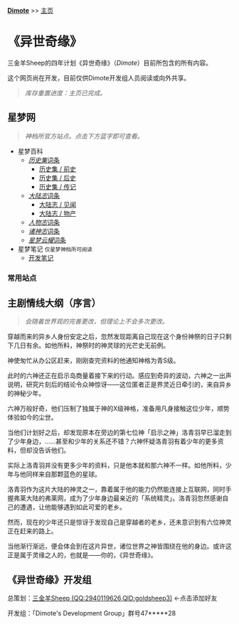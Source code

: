 **[Dimote](https://dimote.top)** >> [主页](index.md)

# 《异世奇缘》

三金羊Sheep的四年计划《异世奇缘》（*Dimote*）目前所包含的所有内容。

这个网页尚在开发，目前仅供Dimote开发组人员阅读或向外共享。

> *库存重置进度：主页已完成。*

## 星梦网

> *神档所官方站点。点击下方蓝字即可查看。*

- 星梦百科
    - [*历史集*词条](sdbk/lsj/index.md)
        - [历史集 / 前史](sdbk/lsj/index.md#前史)
        - [历史集 / 后史](sdbk/lsj/index.md#后史)
        - [历史集 / 传记](sdbk/lsj/index.md#传记)
    - [*大陆志*词条](sdbk/dlz/index.md)
        - [大陆志 / 见闻](sdbk/dlz/index.md#见闻)
        - [大陆志 / 物产](sdbk/dlz/index.md#物产)
    - [*人物志*词条](sdbk/rwz/index.md)
    - [*诸神志*词条](sdbk/zsz/index.md)
    - [*星梦云耀*词条](sdbk/xmyy/index.md)
- 星梦笔记 `仅星梦神档所可阅读`
    - [开发笔记](sdnb/index.md)

### 常用站点

## 主剧情线大纲（序言）

> *会随着世界观的完善更改，但理论上不会多次更改。*

穿越而来的异乡人身份安定之后，忽然发现距离自己现在这个身份神祭的日子只剩下几日有余。如他所料，神祭时的神灵球的光芒史无前例。

神使匆忙从办公区赶来，刚刚查完资料的他通知神格为青S级。

此时的六神还正在启示岛商量着接下来的行动。感应到奇异的波动，六神之一出声说明，研究片刻后的结论令众神惊讶——这位匿者正是界灵近日牵引的，来自异乡的神秘少年。

六神万般好奇，他们压制了独属于神的X级神格，准备用凡身接触这位少年，顺势体验如今的尘世。

当他们计划好之后，却发现原本在旁边的第七位神「启示之神」洛青羽早已溜走到了少年身边，......甚至和少年的关系还不错？六神怀疑洛青羽有着少年的更多资料，但却没告诉他们。

实际上洛青羽并没有更多少年的资料，只是他本就和那六神不一样。如他所料，少年与他同样来自那颗蓝色的星球。

洛青羽作为这片大陆的神灵之一，靠着属于他的能力仍然能连接上互联网，同时手握弗莱大陆的弗莱网，成为了少年身边最亲近的「系统精灵」。洛青羽忽然感谢自己的遭遇，让他能够遇到如此可爱的老乡。

然而，现在的少年还只是惊讶于发现自己是穿越者的老乡，还未意识到有六位神灵正在赶来的路上。

当他渐行渐远，便会体会到在这片异世，诸位世界之神皆围绕在他的身边。或许这正是属于灵缘之人的，也就是——你的，《异世奇缘》。

## 《异世奇缘》开发组

总策划：[三金羊Sheep (QQ:2940119626,QID:goldsheep3)](https://qm.qq.com/cgi-bin/qm/qr?k=UTi6fzzdpGTAkUEAqNuLN4Z81w6UEL0T&noverify=0) ←点击添加好友

开发组：「Dimote's Development Group」群号47\*\*\*\*\*28

